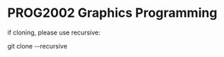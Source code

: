 # PROG2002 Graphics Programming
if cloning, please use recursive:

git clone <repository> --recursive
